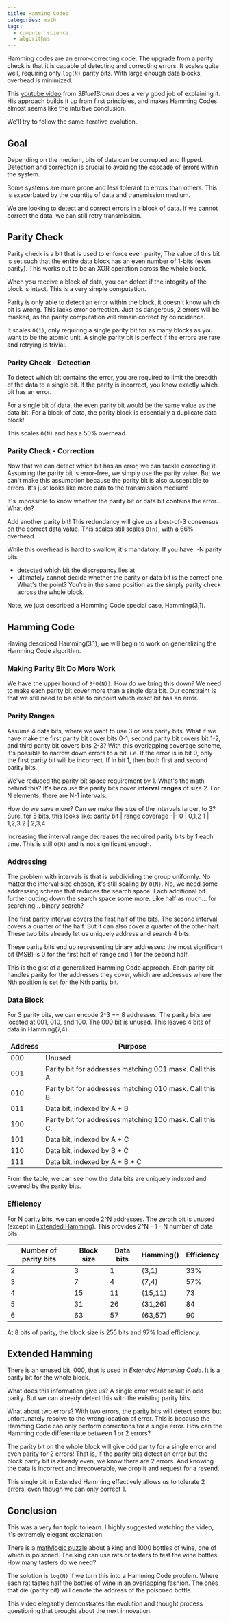 ```yaml
---
title: Hamming Codes
categories: math
tags:
  - computer science
  - algorithms
---
```


Hamming codes are an error-correcting code.
The upgrade from a parity check is that it is capable of detecting and correcting errors.
It scales quite well, requiring only `log(N)` parity bits.
With large enough data blocks, overhead is minimized.

This [youtube video] from _3Blue1Brown_ does a very good job of explaining it.
His approach builds it up from first principles, and makes Hamming Codes almost seems like the intuitive conclusion.

[youtube video]: https://www.youtube.com/watch?v=X8jsijhllIA

We'll try to follow the same iterative evolution.

## Goal

Depending on the medium, bits of data can be corrupted and flipped.
Detection and correction is crucial to avoiding the cascade of errors within the system.

Some systems are more prone and less tolerant to errors than others.
This is exacerbated by the quantity of data and transmission medium.

We are looking to detect and correct errors in a block of data.
If we cannot correct the data, we can still retry transmission.

## Parity Check

Parity check is a bit that is used to enforce even parity,
The value of this bit is set such that the entire data block has an even number of 1-bits (even parity).
This works out to be an XOR operation across the whole block.

When you receive a block of data, you can detect if the integrity of the block is intact.
This is a very simple computation.

Parity is only able to detect an error within the block, it doesn't know which bit is wrong.
This lacks error correction.
Just as dangerous, 2 errors will be masked, as the parity computation will remain correct by coincidence.

It scales `O(1)`, only requiring a single parity bit for as many blocks as you want to be the atomic unit.
A single parity bit is perfect if the errors are rare and retrying is trivial.

### Parity Check - Detection

To detect which bit contains the error, you are required to limit the breadth of the data to a single bit.
If the parity is incorrect, you know exactly which bit has an error.

For a single bit of data, the even parity bit would be the same value as the data bit.
For a block of data, the parity block is essentially a duplicate data block!

This scales `O(N)` and has a 50% overhead.

### Parity Check - Correction

Now that we can detect which bit has an error, we can tackle correcting it.
Assuming the parity bit is error-free, we simply use the parity value.
But we can't make this assumption because the parity bit is also susceptible to errors.
It's just looks like more data to the transmission medium!

It's impossible to know whether the parity bit or data bit contains the error...
What do?

Add another parity bit!
This redundancy will give us a best-of-3 consensus on the correct data value.
This scales still scales `O(n)`, with a 66% overhead.

While this overhead is hard to swallow, it's mandatory.
If you have:
-N parity bits

- detected which bit the discrepancy lies at
- ultimately cannot decide whether the parity or data bit is the correct one
  What's the point?
  You're in the same position as the simply parity check across the whole block.

Note, we just described a Hamming Code special case, Hamming(3,1).

## Hamming Code

Having described Hamming(3,1), we will begin to work on generalizing the Hamming Code algorithm.

### Making Parity Bit Do More Work

We have the upper bound of `3*O(N))`.
How do we bring this down?
We need to make each parity bit cover more than a single data bit.
Our constraint is that we still need to be able to pinpoint which exact bit has an error.

### Parity Ranges

Assume 4 data bits, where we want to use 3 or less parity bits.
What if we have make the first parity bit cover bits 0-1, second parity bit covers bit 1-2, and third parity bit
covers bits 2-3?
With this overlapping coverage scheme, it's possible to narrow down errors to a bit.
i.e. If the error is in bit 0, only the first parity bit will be incorrect.
If in bit 1, then both first and second parity bits.

We've reduced the parity bit space requirement by 1.
What's the math behind this?
It's because the parity bits cover **interval ranges** of size 2.
For N elements, there are N-1 intervals.

How do we save more?
Can we make the size of the intervals larger, to 3?
Sure, for 5 bits, this looks like:
parity bit | range coverage
-|-
0 | 0,1,2
1 | 1,2,3
2 | 2,3,4

Increasing the interval range decreases the required parity bits by 1 each time.
This is still `O(N)` and is not significant enough.

### Addressing

The problem with intervals is that is subdividing the group uniformly.
No matter the interval size chosen, it's still scaling by `O(N)`.
No, we need some addressing scheme that reduces the search space.
Each additional bit further cutting down the search space some more.
Like half as much... for searching... binary search?

The first parity interval covers the first half of the bits.
The second interval covers a quarter of the half.
But it can also cover a quarter of the other half.
These two bits already let us uniquely address and search 4 bits.

These parity bits end up representing binary addresses:
the most significant bit (MSB) is 0 for the first half of range and 1 for the second half.

This is the gist of a generalized Hamming Code approach.
Each parity bit handles parity for the addresses they cover, which are addresses where the Nth position is set for the
Nth parity bit.

### Data Block

For 3 parity bits, we can encode 2^3 == 8 addresses.
The parity bits are located at 001, 010, and 100.
The 000 bit is unused.
This leaves 4 bits of data in Hamming(7,4).

| Address | Purpose                                                  |
| ------- | -------------------------------------------------------- |
| 000     | Unused                                                   |
| 001     | Parity bit for addresses matching 001 mask. Call this A  |
| 010     | Parity bit for addresses matching 010 mask. Call this B  |
| 011     | Data bit, indexed by A + B                               |
| 100     | Parity bit for addresses matching 100 mask. Call this C. |
| 101     | Data bit, indexed by A + C                               |
| 110     | Data bit, indexed by B + C                               |
| 111     | Data bit, indexed by A + B + C                           |

From the table, we can see how the data bits are uniquely indexed and covered by the parity bits.

### Efficiency

For N parity bits, we can encode 2^N addresses.
The zeroth bit is unused (except in [Extended Hamming](#extended-hamming)).
This provides 2^N - 1 - N number of data bits.

| Number of parity bits | Block size | Data bits | Hamming() | Efficiency |
| --------------------- | ---------- | --------- | --------- | ---------- |
| 2                     | 3          | 1         | (3,1)     | 33%        |
| 3                     | 7          | 4         | (7,4)     | 57%        |
| 4                     | 15         | 11        | (15,11)   | 73         |
| 5                     | 31         | 26        | (31,26)   | 84         |
| 6                     | 63         | 57        | (63,57)   | 90         |

At 8 bits of parity, the block size is 255 bits and 97% load efficiency.

## Extended Hamming

There is an unused bit, 000, that is used in _Extended Hamming Code_.
It is a parity bit for the whole block.

What does this information give us?
A single error would result in odd parity.
But we can already detect this with the existing parity bits.

What about two errors?
With two errors, the parity bits will detect errors but unfortunately resolve to the wrong location of error.
This is because the Hamming Code can only perform corrections for a single error.
How can the Hamming code differentiate between 1 or 2 errors?

The parity bit on the whole block will give odd parity for a single error and even parity for 2 errors!
That is, if the parity bits detect an error but the block parity bit is already even, we know there are 2 errors.
And knowing the data is incorrect and irrecoverable, we drop it and request for a resend.

This single bit in Extended Hamming effectively allows us to tolerate 2 errors, even though we can only correct 1.

## Conclusion

This was a very fun topic to learn.
I highly suggested watching the video, it's extremely elegant explanation.

There is a [math/logic puzzle][puzzle] about a king and 1000 bottles of wine, one of which is poisoned.
The king can use rats or tasters to test the wine bottles.
How many tasters do we need?

[puzzle]: https://mathoverflow.net/q/59939

The solution is `log(N)` if we turn this into a Hamming Code problem.
Where each rat tastes half the bottles of wine in an overlapping fashion.
The ones that die (parity bit) will denote the address of the poisoned bottle.

This video elegantly demonstrates the evolution and thought process questioning that brought about the next innovation.
